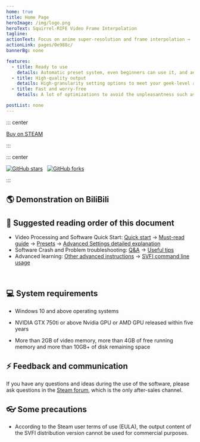 ```yaml
---
home: true
title: Home Page
heroImage: /img/logo.png
heroText: Squirrel-RIFE Video Frame Interpolation
tagline:
actionText: Focus on anime super-resolution and frame interpolation →
actionLink: pages/0e988c/
bannerBg: none 

features:
  - title: Ready to use
    details: Automatic preset system, even beginners can use it, and adjust settings automatically according to input to obtain the best effect
  - title: High-quality output
    details: High-granularity setting options to meet your geek-level and high-quality control requirements
  - title: Fast and worry-free
    details: A lot of optimizations to avoid the unpleasantness such as jelly and screen flashing caused by common frame interpolation software

postList: none
---
```


::: center
<p>
  <a class="crab-become-sponsor" href="https://store.steampowered.com/app/1692080/SVFI/">Buy on STEAM</a>
</p>
:::

<br/>

::: center
<p>
  <a href="https://github.com/Justin62628/Squirrel-RIFE" target="_blank"><img src='https://img.shields.io/github/stars/Justin62628/Squirrel-RIFE' alt='GitHub stars' class="no-zoom"></a>
  &nbsp;
  <a href="https://github.com/Justin62628/Squirrel-RIFE" target="_blank"><img src='https://img.shields.io/github/forks/Justin62628/Squirrel-RIFE' alt='GitHub forks' class="no-zoom"></a>
</p>
:::

## 🌎 Demonstration on BiliBili

<cardList :items="[
{
	img: '/img/bilibili/mayoiuta.jpg',
	name: 'BanG Dream! It\'s MyGO!!!!!',
	desc: 'Mayoiuta',
	link: 'https://www.bilibili.com/video/BV1Qr421g7LT/?share_source=copy_web',
	author: 'SVFI Vision',
	avatar: '/img/logo.png'
},
{
	img: '/img/bilibili/melody.jpg',
	name: 'BanG Dream! It\'s MyGO!!!!!',
	desc: 'Melody',
	link: 'https://www.bilibili.com/video/BV1HT42117aQ',
	author: 'SVFI Vision',
	avatar: '/img/logo.png',
},
{
	img: '/img/bilibili/utakotoba.jpg',
	name: 'BanG Dream! It\'s MyGO!!!!!',
	desc: 'Utakotoba',
	link: 'https://www.bilibili.com/video/BV14r421K7ik',
	author: 'SVFI Vision',
	avatar: '/img/logo.png'
}
]"/>

## 📕 Suggested reading order of this document

- Video Processing and Software Quick Start: [Quick start](/en/pages/fps-resolution-bitrate/) -> [Must-read guide](/en/pages/mustread/) -> [Presets](/en/pages/svfi-presets/) -> [Advanced Settings detailed explanation](/en/pages/advanced-settings/)
- Software Crash and Problem troubleshooting: [Q&A](/en/pages/QA/) -> [Useful tips](/en/pages/useful-tips/)
- Advanced learning: [Other advanced instructions](/en/pages/other-advanced-settings/) -> [SVFI command line usage](/en/pages/svfi-cli/)


<br/>

## 💻 System requirements

- Windows 10 and above operating systems

- NVIDIA GTX 750ti or above Nvidia GPU or AMD GPU released within five years

- More than 2GB of video memory, more than 4GB of free running memory and more than 10GB+ of disk remaining space

## ⚡ Feedback and communication

If you have any questions and ideas during the use of the software, please ask questions in the [Steam forum](https://steamcommunity.com/app/1692080/discussions/1/), which is the only after-sales channel.

## 👓 Some precautions

- According to the Steam user terms of use (EULA), the output content of the SVFI distribution version cannot be used for commercial purposes.
